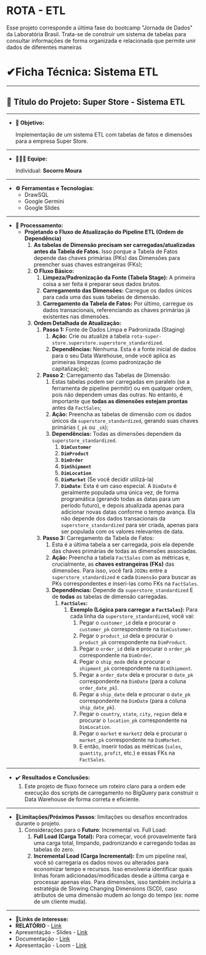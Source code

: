 # ROTA - ETL
Esse projeto corresponde a última fase do bootcamp "Jornada de Dados" da Laboratória Brasil. Trata-se de construir um sistema de tabelas para consultar informações de forma organizada e relacionada que permite unir dados de diferentes maneiras

# **✔Ficha Técnica**: S**istema ETL**

---

## **📰 Título do Projeto**: **Super Store - Sistema ETL**

---

- **🎯 Objetivo:**
    
    Implementação de um sistema ETL com tabelas de fatos e dimensões para a empresa Super Store.
    

---

- **👩🏽‍🦱 Equipe:**
    
    Individual: **Socorro Moura**
    

---

- **⚙ Ferramentas e Tecnologias**:
    - DrawSQL
    - Google Germini
    - Google Slides

---

- **📑 Processamento:**
    - **Projetando o Fluxo de Atualização do Pipeline ETL (Ordem de Dependência)**
        1. **As tabelas de Dimensão precisam ser carregadas/atualizadas antes da Tabela de Fatos.** Isso porque a Tabela de Fatos depende das chaves primárias (PKs) das Dimensões para preencher suas chaves estrangeiras (FKs);
        2. **O Fluxo Básico:**
            1. **Limpeza/Padronização da Fonte (Tabela Stage):** A primeira coisa a ser feita é preparar seus dados brutos.
            2. **Carregamento das Dimensões:** Carregue os dados únicos para cada uma das suas tabelas de dimensão.
            3. **Carregamento da Tabela de Fatos:** Por último, carregue os dados transacionais, referenciando as chaves primárias já existentes nas dimensões.
        3. **Ordem Detalhada de Atualização:**
            1. **Passo 1:** Fonte de Dados Limpa e Padronizada (Staging)
                1. **Ação:** Crie ou atualize a tabela `rota-super-store.superstore.superstore_standardized`.
                2. **Dependências:** Nenhuma. Esta é a fonte inicial de dados para o seu Data Warehouse, onde você aplica as primeiras limpezas (como padronização de capitalização);
            2. **Passo 2**: Carregamento das Tabelas de Dimensão:
                1. Estas tabelas podem ser carregadas em paralelo (se a ferramenta de pipeline permitir) ou em qualquer ordem, pois não dependem umas das outras. No entanto, é importante que **todas as dimensões estejam prontas** antes da `FactSales`;
                2. **Ação:** Preencha as tabelas de dimensão com os dados únicos da `superstore_standardized`, gerando suas chaves primárias (`_pk` ou `_sk`);
                3. **Dependências:** Todas as dimensões dependem da `superstore_standardized`.
                    1. **`DimCustomer`**
                    2. **`DimProduct`**
                    3. **`DimOrder`**
                    4. **`DimShipment`**
                    5. **`DimLocation`**
                    6. **`DimMarket`** (Se você decidir utilizá-la)
                    7. **`DimDate`**: Esta é um caso especial. A `DimDate` é geralmente populada uma única vez, de forma programática (gerando todas as datas para um período futuro), e depois atualizada apenas para adicionar novas datas conforme o tempo avança. Ela não depende dos dados transacionais da `superstore_standardized` para ser criada, apenas para ser populada com os valores relevantes de data.
            3. **Passo 3:** Carregamento da Tabela de Fatos:
                1. Esta é a última tabela a ser carregada, pois ela depende das chaves primárias de todas as dimensões associadas.
                2. **Ação:** Preencha a tabela `FactSales` com as métricas e, crucialmente, as **chaves estrangeiras (FKs)** das dimensões. Para isso, você fará `JOINs` entre a `superstore_standardized` e cada `Dimensão` para buscar as PKs correspondentes e inseri-las como FKs na `FactSales`.
                3. **Dependências:** Depende da `superstore_standardized` E de **todas** as tabelas de dimensão carregadas.
                    1. **`FactSales`:**
                        1. **Exemplo (Lógica para carregar a `FactSales`):**
                        Para cada linha da `superstore_standardized`, você vai:
                            1. Pegar o `customer_id` dela e procurar o `customer_pk` correspondente na `DimCustomer`.
                            2. Pegar o `product_id` dela e procurar o `product_pk` correspondente na `DimProduct`.
                            3. Pegar o `order_id` dela e procurar o `order_pk` correspondente na `DimOrder`.
                            4. Pegar o `ship_mode` dela e procurar o `shipment_pk` correspondente na `DimShipment`.
                            5. Pegar a `order_date` dela e procurar o `date_pk` correspondente na `DimDate` (para a coluna `order_date_pk`).
                            6. Pegar a `ship_date` dela e procurar o `date_pk` correspondente na `DimDate` (para a coluna `ship_date_pk`).
                            7. Pegar o `country`, `state`, `city`, `region` dela e procurar o `location_pk` correspondente na `DimLocation`.
                            8. Pegar o `market` e `market2` dela e procurar o `market_pk` correspondente na `DimMarket`.
                            9. E então, inserir todas as métricas (`sales`, `quantity`, `profit`, etc.) e essas FKs na `FactSales`.

---

- ✔️ **Resultados e Conclusões:**
    1. Este projeto de fluxo fornece um roteiro claro para a ordem ede execução dos scripts de carregamento no BigQuery para construir o Data Warehouse de forma correta e eficiente.

---

- **🔐Limitações/Próximos Passos**: limitações ou desafios encontrados durante o projeto.
    1. Considerações para o **Futuro**: Incremental vs. Full Load:
        1. **Full Load (Carga Total):** Para começar, você provavelmente fará uma carga total, limpando, padronizando e carregando todas as tabelas do zero.
        2. **Incremental Load (Carga Incremental):** Em um pipeline real, você só carregaria os dados novos ou alterados para economizar tempo e recursos. Isso envolveria identificar quais linhas foram adicionadas/modificadas desde a última carga e processar apenas elas. Para dimensões, isso também incluiria a estratégia de Slowing Changing Dimensions (SCD), caso atributos de uma dimensão mudem ao longo do tempo (ex: nome de um cliente muda).

---

- **🔗Links de interesse:**  
- **RELATÓRIO** - [Link](https://www.canva.com/design/DAGsDiF4GI0/ZNa1fdHdc83-9UpAkV5Qfg/view?utm_content=DAGsDiF4GI0&utm_campaign=designshare&utm_medium=link2&utm_source=uniquelinks&utlId=h40d09a42b0)
- Apresentação - Slides - [Link](https://docs.google.com/presentation/d/1Au0cPppyrUjsxSu5cg05aX0yrAHZMCWV_XhSMFRv5O4/edit?usp=sharing)
- Documentação - [Link](https://docs.google.com/document/d/1iilD5HPSJPigssfxwgxgj9hF1iSnVasBSZ0mJBz878c/edit?usp=sharing)
- Apresentação - Loom - [Link](https://www.loom.com/share/033d99834c684a6bae3ac1fdc5ae7d87)
